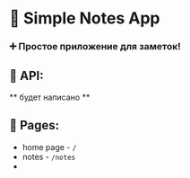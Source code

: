 # 📝 Simple Notes App
### ➕ Простое приложение для заметок!


## 🔗 API:
** будет написано **


## 📃 Pages:
* home page - `/`
* notes - `/notes`
* 